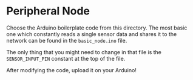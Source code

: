 # Peripheral Node

Choose the Arduino boilerplate code from this directory. The most basic one which constantly reads a single sensor data and shares it to the network can be found in the `basic_node.ino` file.

The only thing that you might need to change in that file is the `SENSOR_INPUT_PIN` constant at the top of the file.

After modifying the code, upload it on your Arduino!